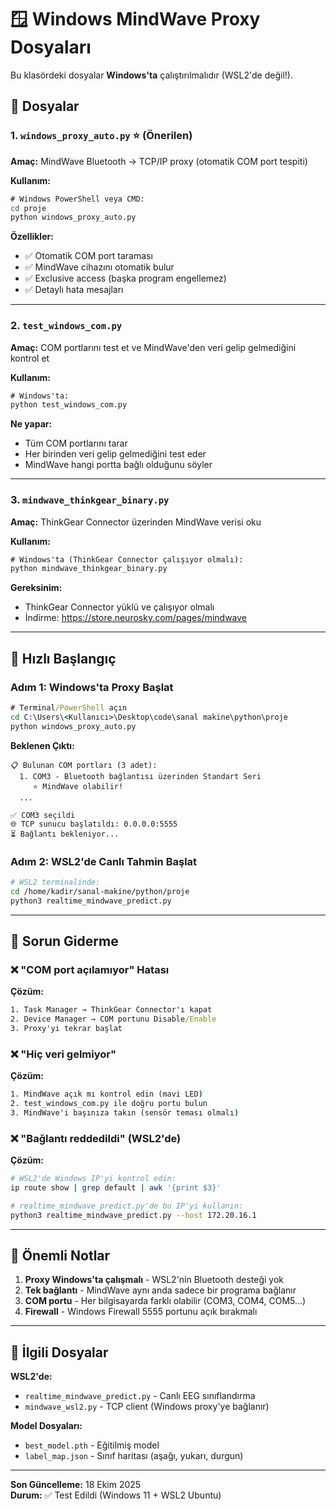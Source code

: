 # 🪟 Windows MindWave Proxy Dosyaları

Bu klasördeki dosyalar **Windows'ta** çalıştırılmalıdır (WSL2'de değil!).

## 📁 Dosyalar

### 1. `windows_proxy_auto.py` ⭐ (Önerilen)
**Amaç:** MindWave Bluetooth → TCP/IP proxy (otomatik COM port tespiti)

**Kullanım:**
```cmd
# Windows PowerShell veya CMD:
cd proje
python windows_proxy_auto.py
```

**Özellikler:**
- ✅ Otomatik COM port taraması
- ✅ MindWave cihazını otomatik bulur
- ✅ Exclusive access (başka program engellemez)
- ✅ Detaylı hata mesajları

---

### 2. `test_windows_com.py`
**Amaç:** COM portlarını test et ve MindWave'den veri gelip gelmediğini kontrol et

**Kullanım:**
```cmd
# Windows'ta:
python test_windows_com.py
```

**Ne yapar:**
- Tüm COM portlarını tarar
- Her birinden veri gelip gelmediğini test eder
- MindWave hangi portta bağlı olduğunu söyler

---

### 3. `mindwave_thinkgear_binary.py`
**Amaç:** ThinkGear Connector üzerinden MindWave verisi oku

**Kullanım:**
```cmd
# Windows'ta (ThinkGear Connector çalışıyor olmalı):
python mindwave_thinkgear_binary.py
```

**Gereksinim:**
- ThinkGear Connector yüklü ve çalışıyor olmalı
- İndirme: https://store.neurosky.com/pages/mindwave

---

## 🚀 Hızlı Başlangıç

### Adım 1: Windows'ta Proxy Başlat

```cmd
# Terminal/PowerShell açın
cd C:\Users\<Kullanıcı>\Desktop\code\sanal makine\python\proje
python windows_proxy_auto.py
```

**Beklenen Çıktı:**
```
📋 Bulunan COM portları (3 adet):
  1. COM3 - Bluetooth bağlantısı üzerinden Standart Seri
     ⭐ MindWave olabilir!
  ...
  
✅ COM3 seçildi
🌐 TCP sunucu başlatıldı: 0.0.0.0:5555
⏳ Bağlantı bekleniyor...
```

### Adım 2: WSL2'de Canlı Tahmin Başlat

```bash
# WSL2 terminalinde:
cd /home/kadir/sanal-makine/python/proje
python3 realtime_mindwave_predict.py
```

---

## 🔧 Sorun Giderme

### ❌ "COM port açılamıyor" Hatası

**Çözüm:**
```cmd
1. Task Manager → ThinkGear Connector'ı kapat
2. Device Manager → COM portunu Disable/Enable
3. Proxy'yi tekrar başlat
```

### ❌ "Hiç veri gelmiyor"

**Çözüm:**
```cmd
1. MindWave açık mı kontrol edin (mavi LED)
2. test_windows_com.py ile doğru portu bulun
3. MindWave'i başınıza takın (sensör teması olmalı)
```

### ❌ "Bağlantı reddedildi" (WSL2'de)

**Çözüm:**
```bash
# WSL2'de Windows IP'yi kontrol edin:
ip route show | grep default | awk '{print $3}'

# realtime_mindwave_predict.py'de bu IP'yi kullanın:
python3 realtime_mindwave_predict.py --host 172.20.16.1
```

---

## 📌 Önemli Notlar

1. **Proxy Windows'ta çalışmalı** - WSL2'nin Bluetooth desteği yok
2. **Tek bağlantı** - MindWave aynı anda sadece bir programa bağlanır
3. **COM portu** - Her bilgisayarda farklı olabilir (COM3, COM4, COM5...)
4. **Firewall** - Windows Firewall 5555 portunu açık bırakmalı

---

## 🔗 İlgili Dosyalar

**WSL2'de:**
- `realtime_mindwave_predict.py` - Canlı EEG sınıflandırma
- `mindwave_wsl2.py` - TCP client (Windows proxy'ye bağlanır)

**Model Dosyaları:**
- `best_model.pth` - Eğitilmiş model
- `label_map.json` - Sınıf haritası (aşağı, yukarı, durgun)

---

**Son Güncelleme:** 18 Ekim 2025  
**Durum:** ✅ Test Edildi (Windows 11 + WSL2 Ubuntu)
